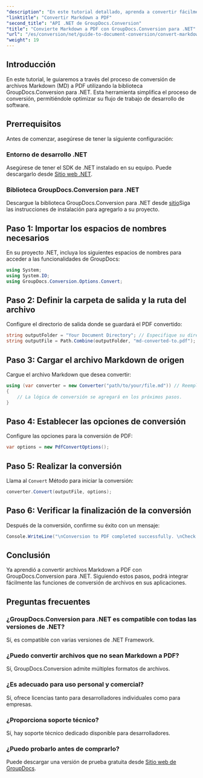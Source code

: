 ```yaml
---
"description": "En este tutorial detallado, aprenda a convertir fácilmente archivos Markdown (MD) a formato de documento portátil (PDF) utilizando la biblioteca GroupDocs.Conversion para .NET."
"linktitle": "Convertir Markdown a PDF"
"second_title": "API .NET de GroupDocs.Conversion"
"title": "Convierte Markdown a PDF con GroupDocs.Conversion para .NET"
"url": "/es/conversion/net/guide-to-document-conversion/convert-markdown-to-pdf/"
"weight": 19
---
```


## Introducción

En este tutorial, le guiaremos a través del proceso de conversión de archivos Markdown (MD) a PDF utilizando la biblioteca GroupDocs.Conversion para .NET. Esta herramienta simplifica el proceso de conversión, permitiéndole optimizar su flujo de trabajo de desarrollo de software.

## Prerrequisitos

Antes de comenzar, asegúrese de tener la siguiente configuración:

### Entorno de desarrollo .NET
Asegúrese de tener el SDK de .NET instalado en su equipo. Puede descargarlo desde [Sitio web .NET](https://dotnet.microsoft.com/download).

### Biblioteca GroupDocs.Conversion para .NET
Descargue la biblioteca GroupDocs.Conversion para .NET desde [sitio](https://releases.groupdocs.com/conversion/net/)Siga las instrucciones de instalación para agregarlo a su proyecto.

## Paso 1: Importar los espacios de nombres necesarios
En su proyecto .NET, incluya los siguientes espacios de nombres para acceder a las funcionalidades de GroupDocs:

```csharp
using System;
using System.IO;
using GroupDocs.Conversion.Options.Convert;
```

## Paso 2: Definir la carpeta de salida y la ruta del archivo
Configure el directorio de salida donde se guardará el PDF convertido:

```csharp
string outputFolder = "Your Document Directory"; // Especifique su directorio de salida
string outputFile = Path.Combine(outputFolder, "md-converted-to.pdf");
```

## Paso 3: Cargar el archivo Markdown de origen
Cargue el archivo Markdown que desea convertir:

```csharp
using (var converter = new Converter("path/to/your/file.md")) // Reemplace con la ruta de su archivo MD
{
    // La lógica de conversión se agregará en los próximos pasos.
}
```

## Paso 4: Establecer las opciones de conversión
Configure las opciones para la conversión de PDF:

```csharp
var options = new PdfConvertOptions();
```

## Paso 5: Realizar la conversión
Llama al `Convert` Método para iniciar la conversión:

```csharp
converter.Convert(outputFile, options);
```

## Paso 6: Verificar la finalización de la conversión
Después de la conversión, confirme su éxito con un mensaje:

```csharp
Console.WriteLine("\nConversion to PDF completed successfully. \nCheck output in {0}", outputFolder);
```

## Conclusión
Ya aprendió a convertir archivos Markdown a PDF con GroupDocs.Conversion para .NET. Siguiendo estos pasos, podrá integrar fácilmente las funciones de conversión de archivos en sus aplicaciones.

## Preguntas frecuentes

### ¿GroupDocs.Conversion para .NET es compatible con todas las versiones de .NET?
Sí, es compatible con varias versiones de .NET Framework.

### ¿Puedo convertir archivos que no sean Markdown a PDF?
Sí, GroupDocs.Conversion admite múltiples formatos de archivos.

### ¿Es adecuado para uso personal y comercial?
Sí, ofrece licencias tanto para desarrolladores individuales como para empresas.

### ¿Proporciona soporte técnico?
Sí, hay soporte técnico dedicado disponible para desarrolladores.

### ¿Puedo probarlo antes de comprarlo?
Puede descargar una versión de prueba gratuita desde [Sitio web de GroupDocs](https://releases.groupdocs.com/conversion/net/).